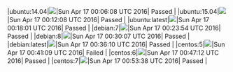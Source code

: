 |ubuntu:14.04|![](https://cdn.rawgit.com/Neilpang/letest/master/status/ubuntu-14.04.svg?1460851568)|Sun Apr 17 00:06:08 UTC 2016| Passed |
|ubuntu:15.04|![](https://cdn.rawgit.com/Neilpang/letest/master/status/ubuntu-15.04.svg?1460851928)|Sun Apr 17 00:12:08 UTC 2016| Passed |
|ubuntu:latest|![](https://cdn.rawgit.com/Neilpang/letest/master/status/ubuntu-latest.svg?1460852281)|Sun Apr 17 00:18:01 UTC 2016| Passed |
|debian:7|![](https://cdn.rawgit.com/Neilpang/letest/master/status/debian-7.svg?1460852634)|Sun Apr 17 00:23:54 UTC 2016| Passed |
|debian:8|![](https://cdn.rawgit.com/Neilpang/letest/master/status/debian-8.svg?1460853007)|Sun Apr 17 00:30:07 UTC 2016| Passed |
|debian:latest|![](https://cdn.rawgit.com/Neilpang/letest/master/status/debian-latest.svg?1460853370)|Sun Apr 17 00:36:10 UTC 2016| Passed |
|centos:5|![](https://cdn.rawgit.com/Neilpang/letest/master/status/centos-5.svg?1460853669)|Sun Apr 17 00:41:09 UTC 2016| Failed |
|centos:6|![](https://cdn.rawgit.com/Neilpang/letest/master/status/centos-6.svg?1460854032)|Sun Apr 17 00:47:12 UTC 2016| Passed |
|centos:7|![](https://cdn.rawgit.com/Neilpang/letest/master/status/centos-7.svg?1460854418)|Sun Apr 17 00:53:38 UTC 2016| Passed |
